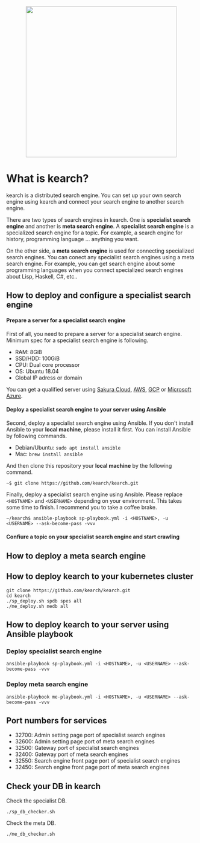 <div align="center"><img src="https://raw.githubusercontent.com/kearch/kearch/dev/logo-text-side-white.png" width="400"/></div>

# What is kearch?
kearch is a distributed search engine. You can set up your own search engine using kearch and connect your search engine to another search engine.

There are two types of search engines in kearch. One is **specialist search engine** and another is **meta search engine**. A **specialist search engine** is a specialized search engine for a topic. For example, a search engine for history, programming language ... anything you want. 

On the other side, a **meta search engine** is used for connecting specialized search engines. You can conect any specialist search engines using a meta search engine. For example, you can get search engine about some programming languages when you connect specialized search engines about Lisp, Haskell, C#, etc..

## How to deploy and configure a specialist search engine 
#### Prepare a server for a specialist search engine
First of all, you need to prepare a server for a specialist search engine. Minimum spec for a specialist search engine is following.
- RAM: 8GiB
- SSD/HDD: 100GiB
- CPU: Dual core processor
- OS: Ubuntu 18.04
- Global IP adress or domain 

You can get a qualified server using [Sakura Cloud](https://cloud.sakura.ad.jp/), [AWS](https://aws.amazon.com/), [GCP](https://cloud.google.com/) or [Microsoft Azure](https://azure.microsoft.com/).
#### Deploy a specialist search engine to your server using Ansible
Second, deploy a specialist search engine using Ansible. If you don't install Ansible to your **local machine**, please install it first. You can install Ansible by following commands.
- Debian/Ubuntu: `sudo apt install ansible`
- Mac: `brew install ansible`

And then clone this repository your **local machine** by the following command.
```
~$ git clone https://github.com/kearch/kearch.git
```
Finally, deploy a specialist search engine using Ansible. Please replace `<HOSTNAME>` and `<USERNAME>` depending on your environment. This takes some time to finish. I recommend you to take a coffee brake.
```
~/kearch$ ansible-playbook sp-playbook.yml -i <HOSTNAME>, -u <USERNAME> --ask-become-pass -vvv
```
#### Confiure a topic on your specialist search engine and start crawling
## How to deploy a meta search engine 

## How to deploy kearch to your kubernetes cluster

```
git clone https://github.com/kearch/kearch.git
cd kearch
./sp_deploy.sh spdb spes all
./me_deploy.sh medb all
```

## How to deploy kearch to your server using Ansible playbook

### Deploy specialist search engine

```
ansible-playbook sp-playbook.yml -i <HOSTNAME>, -u <USERNAME> --ask-become-pass -vvv
```

### Deploy meta search engine

```
ansible-playbook me-playbook.yml -i <HOSTNAME>, -u <USERNAME> --ask-become-pass -vvv
```

## Port numbers for services
- 32700: Admin setting page port of specialist search engines
- 32600: Admin setting page port of meta search engines
- 32500: Gateway port of specialist search engines
- 32400: Gateway port of meta search engines
- 32550: Search engine front page port of specialist search engines
- 32450: Search engine front page port of meta search engines

## Check your DB in kearch

Check the specialist DB.
```
./sp_db_checker.sh
```
Check the meta DB.
```
./me_db_checker.sh
```
